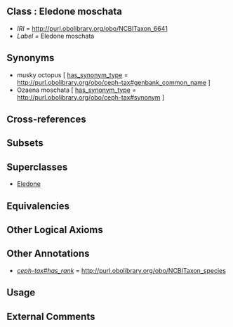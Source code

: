 
## Class : Eledone moschata

 * *IRI* = http://purl.obolibrary.org/obo/NCBITaxon_6641
 * *Label* = Eledone moschata

## Synonyms

 * musky octopus [ [has_synonym_type](../../pe/oboInOwl#hasSynonymType.md) = http://purl.obolibrary.org/obo/ceph-tax#genbank_common_name ]
 * Ozaena moschata [ [has_synonym_type](../../pe/oboInOwl#hasSynonymType.md) = http://purl.obolibrary.org/obo/ceph-tax#synonym ]

## Cross-references


## Subsets


## Superclasses

 * [Eledone](../../NCBITaxon/39/NCBITaxon_6639.md)

## Equivalencies


## Other Logical Axioms


## Other Annotations

 * *[ceph-tax#has_rank](../../ceph-tax#has/nk/ceph-tax#has_rank.md)* = http://purl.obolibrary.org/obo/NCBITaxon_species

## Usage


## External Comments


